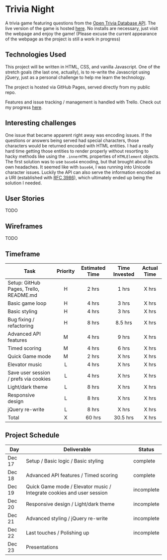 # Trivia Night

A trivia game featuring questions from the [Open Trivia Database API](https://opentdb.com/api_config.php). The live version of the game is hosted [here](https://fahali.github.io/trivia_night). No installs are necessary, just visit the webpage and enjoy the game! (Please excuse the current appearance of the webpage as the project is still a work in progress)

## Technologies Used

This project will be written in HTML, CSS, and vanilla Javascript. One of the stretch goals (the last one, actually), is to re-write the Javascript using jQuery, just as a personal challenge to help me learn the technology.

The project is hosted via GitHub Pages, served directly from my public repo.

Features and issue tracking / management is handled with Trello. Check out my progress [here](https://trello.com/b/LL1B6SMi/trivia-night-seir-p1).

## Interesting challenges

One issue that became apparent right away was encoding issues. If the questions or answers being served had special characters, those characters would be returned encoded with HTML entities. I had a really hard time getting those entities to render properly without resorting to hacky methods like using the `.innerHTML` properties of `HTMLElement` objects. The first solution was to use `base64` encoding, but that brought about its own headaches. It seemed like with `base64`, I was running into Unicode character issues. Luckily the API can also serve the information encoded as a URI (established with [RFC 3986](https://www.ietf.org/rfc/rfc3986.txt)), which ultimately ended up being the solution I needed.

## User Stories

TODO

## Wireframes

TODO

## Timeframe

| Task                                   | Priority | Estimated Time | Time Invested | Actual Time |
| -------------------------------------- | :------: | :------------: | :-----------: | :---------: |
| Setup: GitHub Pages, Trello, README.md |    H     |     2 hrs      |     1 hrs     |    X hrs    |
| Basic game loop                        |    H     |     4 hrs      |     3 hrs     |    X hrs    |
| Basic styling                          |    H     |     4 hrs      |     3 hrs     |    X hrs    |
| Bug fixing / refactoring               |    H     |     8 hrs      |    8.5 hrs    |    X hrs    |
| Advanced API features                  |    M     |     4 hrs      |     9 hrs     |    X hrs    |
| Timed scoring                          |    M     |     4 hrs      |     6 hrs     |    X hrs    |
| Quick Game mode                        |    M     |     2 hrs      |     X hrs     |    X hrs    |
| Elevator music                         |    L     |     4 hrs      |     X hrs     |    X hrs    |
| Save user session / prefs via cookies  |    L     |     4 hrs      |     X hrs     |    X hrs    |
| Light/dark theme                       |    L     |     8 hrs      |     X hrs     |    X hrs    |
| Responsive design                      |    L     |     8 hrs      |     X hrs     |    X hrs    |
| jQuery re-write                        |    L     |     8 hrs      |     X hrs     |    X hrs    |
| Total                                  |    X     |     60 hrs     |   30.5 hrs    |    X hrs    |

## Project Schedule

| Day    | Deliverable                                                           | Status     |
| ------ | --------------------------------------------------------------------- | ---------- |
| Dec 17 | Setup / Basic logic / Basic styling                                   | complete   |
| Dec 18 | Advanced API features / Timed scoring                                 | complete   |
| Dec 19 | Quick Game mode / Elevator music / Integrate cookies and user session | incomplete |
| Dec 20 | Responsive design / Light/dark theme                                  | incomplete |
| Dec 21 | Advanced styling / jQuery re-write                                    | incomplete |
| Dec 22 | Last touches / Polishing up                                           | incomplete |
| Dec 23 | Presentations                                                         |
